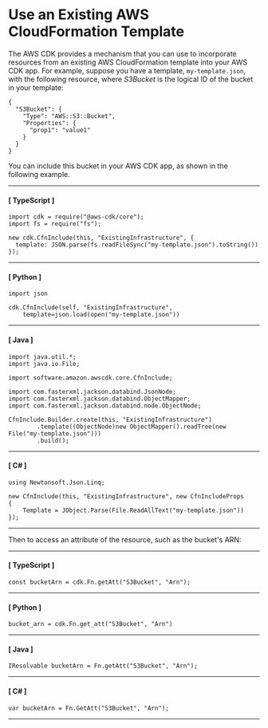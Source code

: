 # Use an Existing AWS CloudFormation Template<a name="use_cfn_template"></a>

The AWS CDK provides a mechanism that you can use to incorporate resources from an existing AWS CloudFormation template into your AWS CDK app\. For example, suppose you have a template, `my-template.json`, with the following resource, where *S3Bucket* is the logical ID of the bucket in your template:

```
{
  "S3Bucket": {
    "Type": "AWS::S3::Bucket",
    "Properties": {
      "prop1": "value1"
    }
  }
}
```

You can include this bucket in your AWS CDK app, as shown in the following example\.

------
#### [ TypeScript ]

```
import cdk = require("@aws-cdk/core");
import fs = require("fs");

new cdk.CfnInclude(this, "ExistingInfrastructure", {
  template: JSON.parse(fs.readFileSync("my-template.json").toString())
});
```

------
#### [ Python ]

```
import json

cdk.CfnInclude(self, "ExistingInfrastructure",
    template=json.load(open("my-template.json"))
```

------
#### [ Java ]

```
import java.util.*;
import java.io.File;

import software.amazon.awscdk.core.CfnInclude;

import com.fasterxml.jackson.databind.JsonNode;
import com.fasterxml.jackson.databind.ObjectMapper;
import com.fasterxml.jackson.databind.node.ObjectNode;

CfnInclude.Builder.create(this, "ExistingInfrastructure")
        .template((ObjectNode)new ObjectMapper().readTree(new File("my-template.json")))
        .build();
```

------
#### [ C\# ]

```
using Newtonsoft.Json.Linq;

new CfnInclude(this, "ExistingInfrastructure", new CfnIncludeProps
{
    Template = JObject.Parse(File.ReadAllText("my-template.json"))
});
```

------

Then to access an attribute of the resource, such as the bucket's ARN:

------
#### [ TypeScript ]

```
const bucketArn = cdk.Fn.getAtt("S3Bucket", "Arn");
```

------
#### [ Python ]

```
bucket_arn = cdk.Fn.get_att("S3Bucket", "Arn")
```

------
#### [ Java ]

```
IResolvable bucketArn = Fn.getAtt("S3Bucket", "Arn");
```

------
#### [ C\# ]

```
var bucketArn = Fn.GetAtt("S3Bucket", "Arn");
```

------